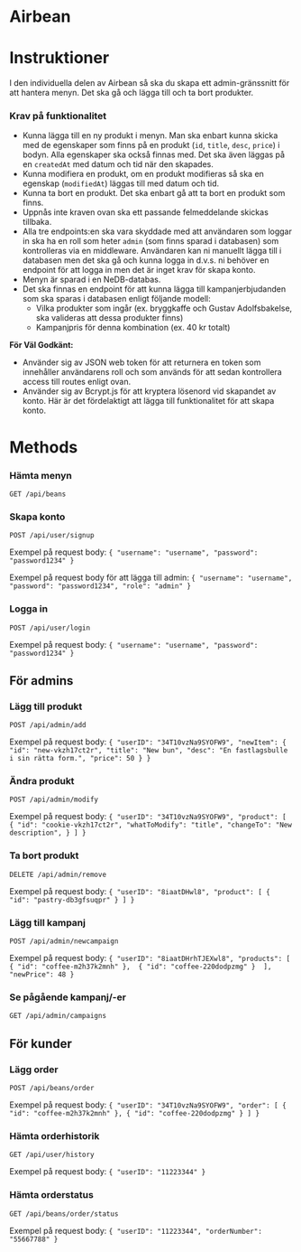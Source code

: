 # Airbean 

# Instruktioner

I den individuella delen av Airbean så ska du skapa ett admin-gränssnitt för att hantera menyn. Det ska gå och lägga till och ta bort
produkter.

### Krav på funktionalitet
* Kunna lägga till en ny produkt i menyn. Man ska enbart kunna skicka med de egenskaper som finns på en produkt (`id`, `title`, `desc`, `price`) i bodyn. Alla egenskaper ska också finnas med. Det ska även läggas på en `createdAt` med datum och tid när den skapades.
* Kunna modifiera en produkt, om en produkt modifieras så ska en egenskap (`modifiedAt`) läggas till med datum och tid.
* Kunna ta bort en produkt. Det ska enbart gå att ta bort en produkt som finns.
* Uppnås inte kraven ovan ska ett passande felmeddelande skickas tillbaka.
* Alla tre endpoints:en ska vara skyddade med att användaren som loggar in ska ha en roll som heter `admin` (som finns sparad i databasen) som kontrolleras via en middleware. Användaren kan ni manuellt lägga till i databasen men det ska gå och kunna logga in d.v.s. ni behöver en endpoint för att logga in men det är inget krav för skapa konto.
* Menyn är sparad i en NeDB-databas.
* Det ska finnas en endpoint för att kunna lägga till kampanjerbjudanden som ska sparas i databasen enligt följande modell:
  - Vilka produkter som ingår (ex. bryggkaffe och Gustav Adolfsbakelse, ska valideras att dessa produkter finns)
  - Kampanjpris för denna kombination (ex. 40 kr totalt)
 
**För Väl Godkänt:**
* Använder sig av JSON web token för att returnera en token som innehåller användarens roll och som används för att sedan kontrollera access till routes enligt ovan.
* Använder sig av Bcrypt.js för att kryptera lösenord vid skapandet av konto. Här är det fördelaktigt att lägga till funktionalitet för att skapa konto.


# Methods

### Hämta menyn
` GET /api/beans `

### Skapa konto
` POST /api/user/signup `

Exempel på request body:
`{
	"username": "username",
	"password": "password1234"
}`

Exempel på request body för att lägga till admin:
`{
	"username": "username",
	"password": "password1234",
	"role": "admin"
}`

### Logga in
` POST /api/user/login `

Exempel på request body:
`{
	"username": "username",
	"password": "password1234"
}`

## För admins

### Lägg till produkt

` POST /api/admin/add `

Exempel på request body:
`{
	"userID": "34T10vzNa9SYOFW9",
	"newItem": {
		    "id": "new-vkzh17ct2r",
		    "title": "New bun",
		    "desc": "En fastlagsbulle i sin rätta form.",
		    "price": 50
	          }
}`

### Ändra produkt

` POST /api/admin/modify `

Exempel på request body:
`{
	"userID": "34T10vzNa9SYOFW9",
	"product": [
	         {
		    "id": "cookie-vkzh17ct2r",
		    "whatToModify": "title",
		    "changeTo": "New description",
	          }
	  ]
}`

### Ta bort produkt

` DELETE /api/admin/remove `

Exempel på request body:
`{
	"userID": "8iaatDHwl8",
	"product": [
	         { "id": "pastry-db3gfsuqpr" }
	  ]
}`


### Lägg till kampanj

` POST /api/admin/newcampaign `

Exempel på request body:
`{
	"userID": "8iaatDHrhTJEXwl8",
	"products": [
		{ "id": "coffee-m2h37k2mnh" }, 
		{ "id": "coffee-220dodpzmg" } 
	],
	"newPrice": 48
}`

### Se pågående kampanj/-er

` GET /api/admin/campaigns `


## För kunder

### Lägg order
` POST /api/beans/order `

Exempel på request body:
`{
	"userID": "34T10vzNa9SYOFW9",
	"order": [
		{ "id": "coffee-m2h37k2mnh" },
		{ "id": "coffee-220dodpzmg" }
	]
}`

### Hämta orderhistorik
` GET /api/user/history `

Exempel på request body:
`{
	"userID": "11223344"
}`

### Hämta orderstatus
` GET /api/beans/order/status `

Exempel på request body:
`{
	"userID": "11223344",
	"orderNumber": "55667788"
}`
